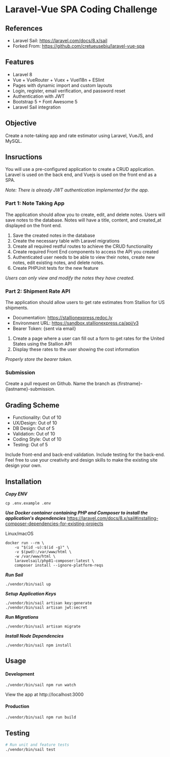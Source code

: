 #  Laravel-Vue SPA Coding Challenge

## References
- Laravel Sail: https://laravel.com/docs/8.x/sail
- Forked From: https://github.com/cretueusebiu/laravel-vue-spa

## Features
- Laravel 8
- Vue + VueRouter + Vuex + VueI18n + ESlint
- Pages with dynamic import and custom layouts
- Login, register, email verification, and password reset
- Authentication with JWT
- Bootstrap 5 + Font Awesome 5
- Laravel Sail integration

## Objective

Create a note-taking app and rate estimator using Laravel, VueJS, and MySQL.

## Insructions

You will use a pre-configured application to create a CRUD application. Laravel is used on the back end, and Vuejs is used on the front end as a SPA.

_Note: There is already JWT authentication implemented for the app._


### Part 1: Note Taking App
The application should allow you to create, edit, and delete notes. Users will save notes to the database. Notes will have a title, content, and created_at displayed on the front end.
1.  Save the created notes in the database
2.  Create the necessary table with Laravel migrations
3.  Create all required restful routes to achieve the CRUD functionality
4.  Create required Front End components to access the API you created
5.  Authenticated user needs to be able to view their notes, create new notes, edit existing notes, and delete notes.
6.  Create PHPUnit tests for the new feature

_Users can only view and modify the notes they have created._

### Part 2: Shipment Rate API
The application should allow users to get rate estimates from Stallion for US shipments.
- Documentation: https://stallionexpress.redoc.ly
- Environment URL: https://sandbox.stallionexpress.ca/api/v3
- Bearer Token: {sent via email}

1.  Create a page where a user can fill out a form to get rates for the United States using the Stallion API
2.  Display these rates to the user showing the cost information

_Properly store the bearer token._

### Submission
Create a pull request on Github. Name the branch as {firstname}-{lastname}-submission.

## Grading Scheme

- Functionality: Out of 10
- UX/Design: Out of 10
- DB Design: Out of 5
- Validation: Out of 10
- Coding Style: Out of 10
- Testing: Out of 5

Include front-end and back-end validation. Include testing for the back-end. Feel free to use your creativity and design skills to make the existing site design your own.

## Installation

***Copy ENV***
```
cp .env.example .env
```
***Use Docker container containing PHP and Composer to install the application's dependencies***
https://laravel.com/docs/8.x/sail#installing-composer-dependencies-for-existing-projects

Linux/macOS
```
docker run --rm \
    -u "$(id -u):$(id -g)" \
    -v $(pwd):/var/www/html \
    -w /var/www/html \
    laravelsail/php81-composer:latest \
    composer install --ignore-platform-reqs
```

***Run Sail***
```
./vendor/bin/sail up
```

***Setup Application Keys***
```
./vendor/bin/sail artisan key:generate 
./vendor/bin/sail artisan jwt:secret
```

***Run Migrations***
```
./vendor/bin/sail artisan migrate 
```

***Install Node Dependencies***
```
./vendor/bin/sail npm install
```

## Usage

#### Development

```bash
./vendor/bin/sail npm run watch
```
View the app at http://localhost:3000

#### Production

```bash
./vendor/bin/sail npm run build
```

## Testing

```bash
# Run unit and feature tests
./vendor/bin/sail test



